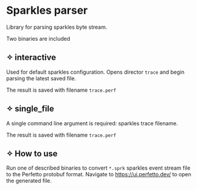 # Sparkles parser

Library for parsing sparkles byte stream.

Two binaries are included
## ✧ interactive
Used for default sparkles configuration. Opens director `trace` and begin parsing the latest saved file.

The result is saved with filename `trace.perf`

## ✧ single_file
A single command line argument is required: sparkles trace filename.

The result is saved with filename `trace.perf`

## ✧ How to use
Run one of described binaries to convert `*.sprk` sparkles event stream file to the Perfetto protobuf format.
Navigate to https://ui.perfetto.dev/ to open the generated file.
